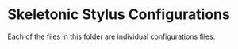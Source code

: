 # Skeletonic Stylus Configurations

Each of the files in this folder are individual configurations files.
